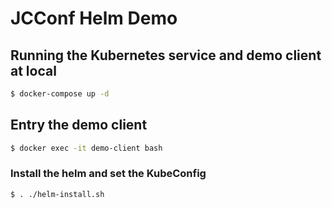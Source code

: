 # JCConf Helm Demo 

## Running the Kubernetes service and demo client at local

```bash
$ docker-compose up -d
```

## Entry the demo client

```bash
$ docker exec -it demo-client bash
```

### Install the helm and set the KubeConfig

```bash
$ . ./helm-install.sh
```

